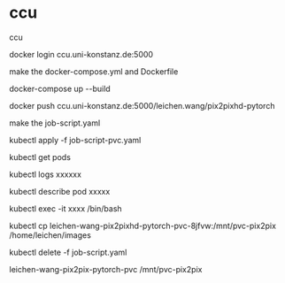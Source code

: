 # ccu
ccu


docker login ccu.uni-konstanz.de:5000


make the docker-compose.yml and Dockerfile

docker-compose up --build

docker push ccu.uni-konstanz.de:5000/leichen.wang/pix2pixhd-pytorch


make the job-script.yaml

kubectl apply -f job-script-pvc.yaml

kubectl get pods

kubectl logs xxxxxx

kubectl describe pod xxxxx

kubectl exec -it xxxx /bin/bash

kubectl cp leichen-wang-pix2pixhd-pytorch-pvc-8jfvw:/mnt/pvc-pix2pix /home/leichen/images

kubectl delete -f job-script.yaml

leichen-wang-pix2pix-pytorch-pvc
/mnt/pvc-pix2pix
